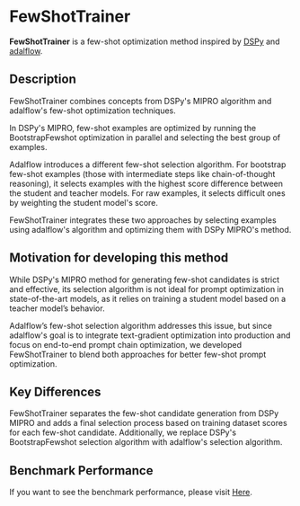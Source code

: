 # FewShotTrainer

**FewShotTrainer** is a few-shot optimization method inspired by [DSPy](https://github.com/stanfordnlp/DSPy) and [adalflow](https://github.com/SylphAI-Inc/AdalFlow).

## Description

FewShotTrainer combines concepts from DSPy's MIPRO algorithm and adalflow's few-shot optimization techniques.

In DSPy's MIPRO, few-shot examples are optimized by running the BootstrapFewshot optimization in parallel and selecting the best group of examples.

Adalflow introduces a different few-shot selection algorithm. For bootstrap few-shot examples (those with intermediate steps like chain-of-thought reasoning), it selects examples with the highest score difference between the student and teacher models. For raw examples, it selects difficult ones by weighting the student model's score.

FewShotTrainer integrates these two approaches by selecting examples using adalflow's algorithm and optimizing them with DSPy MIPRO's method.

## Motivation for developing this method

While DSPy's MIPRO method for generating few-shot candidates is strict and effective, its selection algorithm is not ideal for prompt optimization in state-of-the-art models, as it relies on training a student model based on a teacher model’s behavior.

Adalflow’s few-shot selection algorithm addresses this issue, but since adalflow's goal is to integrate text-gradient optimization into production and focus on end-to-end prompt chain optimization, we developed FewShotTrainer to blend both approaches for better few-shot prompt optimization.

## Key Differences

FewShotTrainer separates the few-shot candidate generation from DSPy MIPRO and adds a final selection process based on training dataset scores for each few-shot candidate. Additionally, we replace DSPy's BootstrapFewshot selection algorithm with adalflow's selection algorithm.

## Benchmark Performance

If you want to see the benchmark performance, please visit [Here](../../../../../../../experiments/trainer/community/few_shot/RESULT.md).
